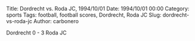 Title: Dordrecht vs. Roda JC, 1994/10/01
Date: 1994/10/01 00:00
Category: sports
Tags: football, football scores, Dordrecht, Roda JC
Slug: dordrecht-vs-roda-jc
Author: carbonero


Dordrecht 0 - 3 Roda JC
